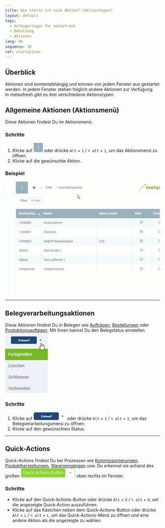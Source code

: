 ```yaml
---
title: Wie starte ich eine Aktion? (Aktionstypen)
layout: default
tags:
  - Anfängertipps für metasfresh
  - Benutzung
  - Aktionen
lang: de
sequence: 10
ref: startaction
---
```


## Überblick
Aktionen sind kontextabhängig und können von jedem Fenster aus gestartet werden. In jedem Fenster stehen folglich andere Aktionen zur Verfügung.<br>
In metasfresh gibt es drei verschiedene Aktionstypen:

## <a name="aktionsmenue">Allgemeine Aktionen (Aktionsmenü)</a>
Diese Aktionen findest Du im Aktionsmenü.

### Schritte
1. Klicke auf ![](assets/actionsmenu_WebUI.png) oder drücke `Alt` + `1` / `⌥ alt` + `1`, um das Aktionsmenü zu öffnen.
1. Klicke auf die gewünschte Aktion.

### Beispiel
<kbd><img src="assets/AktionStarten.gif" alt="GIF: Aktionsmenü"></kbd>

---

## <a name="belegverarbeitung">Belegverarbeitungsaktionen</a>
Diese Aktionen findest Du in Belegen wie [Aufträgen](Auftrag_erfassen), [Bestellungen](Bestellung_erfassen) oder [Produktionsauftägen](NeuerProduktionsauftrag). Mit ihnen kannst Du den Belegstatus einstellen.<br>
![](assets/Menue_Belegverarbeitungsaktionen.png)

### Schritte
1. Klicke auf ![](assets/Belegverarbeitungsaktionen_default.png) oder drücke `Alt` + `I` / `⌥ alt` + `I`, um das Belegverarbeitungsmenü zu öffnen.
1. Klicke auf den gewünschten Status.

---

## <a name="quick-actions">Quick-Actions</a>
Quick-Actions findest Du bei Prozessen wie [Kommissionierungen](Auftrag_kommissionieren), [Produktherstellungen](ProduktionFertigstellung), [Wareneingängen](Zu_Bestellung_Wareneingang_erstellen) usw. Du erkennst sie anhand des großen ![](assets/Quick-Actions-Button.png) oben rechts im Fenster.

### Schritte
- Klicke auf den Quick-Actions-Button oder drücke `Alt` + `U` / `⌥ alt` + `U`, um die angezeigte Quick-Action auszuführen.
- Klicke auf das Kästchen neben dem Quick-Actions-Button oder drücke `Alt` + `L` / `⌥ alt` + `L`, um das Quick-Actions-Menü zu öffnen und eine andere Aktion als die angezeigte zu wählen.
